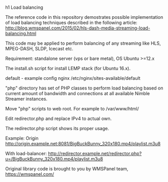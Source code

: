 h1 Load balancing

The reference code in this repository demostrates possible implementation of load balancing techniques described in the following article: http://blog.wmspanel.com/2015/02/hls-dash-media-streaming-load-balancing.html

This code may be applied to perform balancing of any streaming like HLS, MPEG-DASH, SLDP, Icecast etc.

Requirement: standalone server (vps or bare metal), OS Ubuntu >=12.x

The install.sh script for install LEMP stack (for Ubuntu 16.x).

default - example config nginx /etc/nginx/sites-available/default

"php" directory has set of PHP classes to perform load balancing based on current amount of bandwidth and connections at all available Nimble Streamer instances.

Move "php" scripts to web root. For example to /var/www/html/

Edit redirector.php and replace IPv4 to actual own.

The redirector.php script shows its proper usage.

Example: 
Origin http://origin.example.net:8081/BigBuckBunny_320x180.mp4/playlist.m3u8 

With load-balancer: http://redirector.example.net/redirector.php?u=/BigBuckBunny_320x180.mp4/playlist.m3u8


Original library code is brought to you by WMSPanel team, https://wmspanel.com/ 
